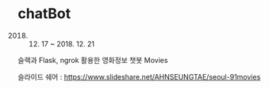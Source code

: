 # chatBot

2018. 12. 17 ~ 2018. 12. 21

슬랙과 Flask, ngrok 활용한 영화정보 챗봇 Movies

슬라이드 쉐어 : https://www.slideshare.net/AHNSEUNGTAE/seoul-91movies
